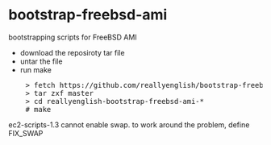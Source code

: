 bootstrap-freebsd-ami
=====================

bootstrapping scripts for FreeBSD AMI

* download the reposiroty tar file
* untar the file
* run make

<pre>
    > fetch https://github.com/reallyenglish/bootstrap-freebsd-ami/tarball/master
    > tar zxf master
    > cd reallyenglish-bootstrap-freebsd-ami-*
    # make
</pre>

ec2-scripts-1.3 cannot enable swap. to work around the problem, define FIX_SWAP
